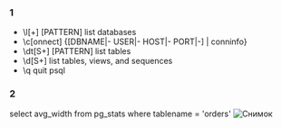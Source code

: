 ### 1 ###
* \l[+]   [PATTERN]      list databases  
*  \c[onnect] {[DBNAME|- USER|- HOST|- PORT|-] | conninfo}  
*  \dt[S+] [PATTERN]      list tables  
*  \d[S+]                 list tables, views, and sequences  
*  \q                     quit psql  

### 2 ###
select avg_width from pg_stats where tablename = 'orders'
![Снимок](https://user-images.githubusercontent.com/88678440/144025595-02bafe12-4de2-4fdb-a439-31fe7847f162.JPG)
